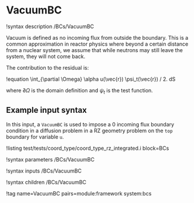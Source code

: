 # VacuumBC

!syntax description /BCs/VacuumBC

Vacuum is defined as no incoming flux from outside the boundary. This is a
common approximation in reactor physics where beyond a certain distance from a
nuclear system, we assume that while neutrons may still leave the system, they will
not come back.

The contribution to the residual is:

!equation
\int_{\partial \Omega} \alpha u(\vec{r}) \psi_t(\vec{r}) / 2. dS

where $\partial \Omega$ is the domain definition and $\psi_t$ is the test function.

## Example input syntax

In this input, a `VacuumBC` is used to impose a 0 incoming flux boundary condition in
a diffusion problem in a RZ geometry problem on the `top` boundary for variable `u`.

!listing test/tests/coord_type/coord_type_rz_integrated.i block=BCs

!syntax parameters /BCs/VacuumBC

!syntax inputs /BCs/VacuumBC

!syntax children /BCs/VacuumBC

!tag name=VacuumBC pairs=module:framework system:bcs
